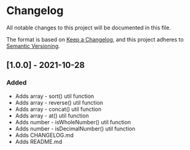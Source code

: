 # Changelog
All notable changes to this project will be documented in this file.

The format is based on [Keep a Changelog](https://keepachangelog.com/en/1.0.0/),
and this project adheres to [Semantic Versioning](https://semver.org/spec/v2.0.0.html).

## [1.0.0] - 2021-10-28
### Added
- Adds array - sort() util function
- Adds array - reverse() util function
- Adds array - concat() util function
- Adds array - at() util function
- Adds number - isWholeNumber() util function
- Adds number - isDecimalNumber() util function
- Adds CHANGELOG.md
- Adds README.md